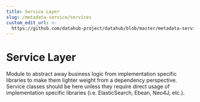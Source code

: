 ```yaml
---
title: Service Layer
slug: /metadata-service/services
custom_edit_url: >-
  https://github.com/datahub-project/datahub/blob/master/metadata-service/services/README.md
---
```

# Service Layer

Module to abstract away business logic from implementation specific libraries to make them lighter weight from a 
dependency perspective. Service classes should be here unless they require direct usage of implementation specific libraries
(i.e. ElasticSearch, Ebean, Neo4J, etc.).
